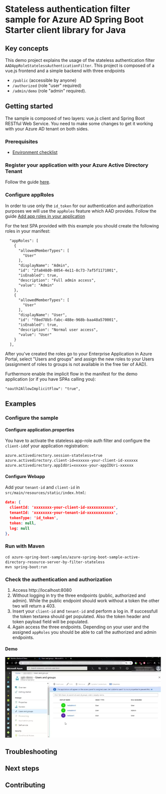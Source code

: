 # Stateless authentication filter sample for Azure AD Spring Boot Starter client library for Java

## Key concepts

This demo project  explains the usage of the stateless authentication filter `AADAppRoleStatelessAuthenticationFilter`.
This project is composed of a vue.js frontend and a simple backend with three endpoints
* `/public` (accessible by anyone)
* `/authorized` (role "user" required)
* `/admin/demo` (role "admin" required).

## Getting started
The sample is composed of two layers: vue.js client and Spring Boot RESTful Web Service. You need to make some changes 
to get it working with your Azure AD tenant on both sides.

### Prerequisites
- [Environment checklist][environment_checklist]

### Register your application with your Azure Active Directory Tenant

Follow the guide [here](https://docs.microsoft.com/azure/active-directory/develop/v1-protocols-openid-connect-code#register-your-application-with-your-ad-tenant).

### Configure appRoles

In order to use only the `id_token` for our authentication and authorization purposes we will use the
`appRoles` feature which AAD provides. Follow the guide 
[Add app roles in your application](https://docs.microsoft.com/azure/active-directory/develop/howto-add-app-roles-in-azure-ad-apps)

For the test SPA provided with this example you should create the following roles in your manifest:

```
  "appRoles": [
    {
      "allowedMemberTypes": [
        "User"
      ],
      "displayName": "Admin",
      "id": "2fa848d0-8054-4e11-8c73-7af5f1171001",
      "isEnabled": true,
      "description": "Full admin access",
      "value": "Admin"
    },
    {
      "allowedMemberTypes": [
        "User"
      ],
      "displayName": "User",
      "id": "f8ed78b5-fabc-488e-968b-baa48a570001",
      "isEnabled": true,
      "description": "Normal user access",
      "value": "User"
    }
  ],
```

After you've created the roles go to your Enterprise Application in Azure Portal, select "Users and groups" and 
assign the new roles to your Users (assignment of roles to groups is not available in the free tier of AAD).

Furthermore enable the implicit flow in the manifest for the demo application 
(or if you have SPAs calling you):

```
"oauth2AllowImplicitFlow": "true",
```

## Examples
### Configure the sample

#### Configure application.properties

You have to activate the stateless app-role auth filter and configure the `client-id`of your application registration:

```properties
azure.activedirectory.session-stateless=true
azure.activedirectory.client-id=xxxxxx-your-client-id-xxxxxx
azure.activedirectory.appIdUri=xxxxxx-your-appIDUri-xxxxxx
```

#### Configure Webapp

Add your `tenant-id` and `client-id` in `src/main/resources/static/index.html`:

```json
data: {
  clientId: 'xxxxxxxx-your-client-id-xxxxxxxxxxxx',
  tenantId: 'xxxxxxxx-your-tenant-id-xxxxxxxxxxxx',
  tokenType: 'id_token',
  token: null,
  log: null
},
``` 

### Run with Maven
```shell
cd azure-spring-boot-samples/azure-spring-boot-sample-active-directory-resource-server-by-filter-stateless
mvn spring-boot:run
```

### Check the authentication and authorization
	
1. Access http://localhost:8080
2. Without logging in try the three endpoints (public, authorized and admin). While the public 
   endpoint should work without a token the other two will return a 403.
3. Insert your `client-id` and `tenant-id` and perform a log in. If successfull the token textarea
   should get populated. Also the token header and token payload field will be populated.   
4. Again access the three endpoints. Depending on your user and the assigned `appRoles` you should
   be able to call the authorized and admin endpoints.
   
#### Demo
![demoonstration video](docs/demo.webp "Demo Video")

## Troubleshooting
## Next steps
## Contributing
<!-- LINKS -->
[environment_checklist]: https://github.com/Azure/azure-sdk-for-java/blob/master/sdk/spring/ENVIRONMENT_CHECKLIST.md#ready-to-run-checklist
